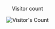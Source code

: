 <div align="center"> 
  <p>Visitor count</p>
  <img src="https://profile-counter.glitch.me/{RadostinTasev1999}/count.svg" alt="Visitor's Count" />
</div>

